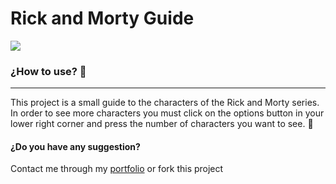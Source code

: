# Rick and Morty Guide

[![]([![](http://https://github.com/DanielReyes03/RickAndMorty_Guide/blob/master/repoImages/banner.png)](http://https://github.com/DanielReyes03/RickAndMorty_Guide))](https://danielreyes03.github.io/RickAndMorty_Guide/)

### ¿How to use? 🤔
                
----
This project is a small guide to the characters of the Rick and Morty series. In order to see more characters you must click on the options button in your lower right corner and press the number of characters you want to see. 🚀

#### ¿Do you have any suggestion?
Contact me through my [portfolio](https://fredy-647f4.web.app/ "portfolio") or fork this project

